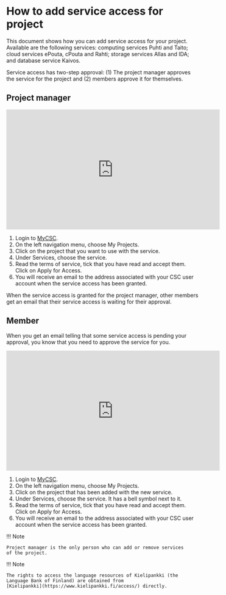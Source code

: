# How to add service access for project

This document shows how you can add service access for your project.
Available are the following services: computing services Puhti and
Taito; cloud services ePouta, cPouta and Rahti; storage services Allas
and IDA; and database service Kaivos.

Service access has two-step approval: (1) The project manager approves
the service for the project and (2) members approve it for themselves.

## Project manager

<iframe width="560" height="315" src="https://www.youtube.com/embed/1cMkuo0mV5M" frameborder="0" allow="accelerometer; autoplay; encrypted-media; gyroscope; picture-in-picture" allowfullscreen></iframe>

1. Login to [MyCSC](http://my.csc.fi).
1. On the left navigation menu, choose My Projects.
1. Click on the project that you want to use with the service.
1. Under Services, choose the service.
1. Read the terms of service, tick that you have read and accept them.
Click on Apply for Access.
1. You will receive an email to the address associated with your CSC
user account when the service access has been granted.

When the service access is granted for the project manager, other
members get an email that their service access is waiting for their
approval.

## Member

When you get an email telling that some service access is pending your
approval, you know that you need to approve the service for you.

<iframe width="560" height="315" src="https://www.youtube.com/embed/w9bPMQCoHVc" frameborder="0" allow="accelerometer; autoplay; encrypted-media; gyroscope; picture-in-picture" allowfullscreen></iframe>

1. Login to [MyCSC](http://my.csc.fi).
1. On the left navigation menu, choose My Projects.
1. Click on the project that has been added with the new service.
1. Under Services, choose the service. It has a bell symbol next to
it.
1. Read the terms of service, tick that you have read and accept them.
Click on Apply for Access.
1. You will receive an email to the address associated with your CSC
user account when the service access has been granted.

!!! Note

    Project manager is the only person who can add or remove services
    of the project.

!!! Note

    The rights to access the language resources of Kielipankki (the
    Language Bank of Finland) are obtained from
    [Kielipankki](https://www.kielipankki.fi/access/) directly.
